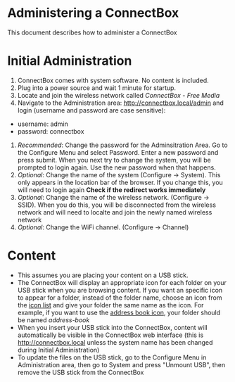 # Administering a ConnectBox

This document describes how to administer a ConnectBox

# Initial Administration

1. ConnectBox comes with system software. No content is included.
1. Plug into a power source and wait 1 minute for startup.
1. Locate and join the wireless network called _ConnectBox - Free Media_ 
1. Navigate to the Administration area: http://connectbox.local/admin and login (username and password are case sensitive):

- username: admin
- password: connectbox

1. _Recommended_: Change the password for the Adminsitration Area. Go to the Configure Menu and select Password. Enter a new password and press submit. When you next try to change the system, you will be prompted to login again. Use the new password when that happens.
1. _Optional_: Change the name of the system (Configure -> System). This only appears in the location bar of the browser. If you change this, you will need to login again __Check if the redirect works immediately__
1. _Optional_: Change the name of the wireless network. (Configure -> SSID). When you do this, you will be disconnected from the wireless network and will need to localte and join the newly named wireless network
1. _Optional_: Change the WiFi channel. (Configure -> Channel)

# Content

- This assumes you are placing your content on a USB stick.
- The ConnectBox will display an appropriate icon for each folder on your USB stick when you are browsing content. If you want an specific icon to appear for a folder, instead of the folder name, choose an icon from the [icon list](http://fontawesome.io/icons/) and give your folder the same name as the icon. For example, if you want to use the [address book icon](http://fontawesome.io/icon/address-book), your folder should be named _address-book_
- When you insert your USB stick into the ConnectBox, content will automatically be visible in the ConnectBox web interface (this is http://connectbox.local unless the system name has been changed during Initial Administration)
- To update the files on the USB stick, go to the Configure Menu in Administration area, then go to System and press "Unmount USB", then remove the USB stick from the ConnectBox
